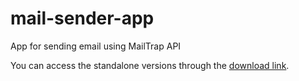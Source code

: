 # mail-sender-app
App for sending email using MailTrap API

You can access the standalone versions through the [download link](https://drive.google.com/file/d/19K3rtxYLJIuoJuNG1q7VAGj2ukO2NyYL/view?usp=drive_link).
